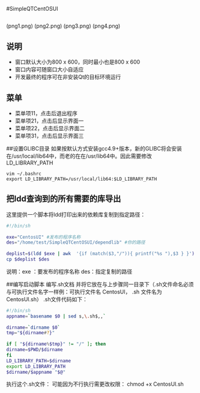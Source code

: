 #SimpleQTCentOSUI
## 
(png1.png)
(png2.png)
(png3.png)
(png4.png)

## 说明
- 窗口默认大小为800 x 600，同时最小也是800 x 600
- 窗口内容可随窗口大小自适应
- 开发最终的程序可在非安装Qt的目标环境运行

## 菜单
       
- 菜单项11，点击后退出程序
- 菜单项21，点击后显示界面一
- 菜单项22，点击后显示界面二
- 菜单项31，点击后显示界面三




##设置GLIBC目录
如果按默认方式安装gcc4.9+版本，新的GLIBC将会安装在/usr/local/lib64中，而老的在在/usr/lib64中。因此需要修改LD_LIBRARY_PATH  
```
vim ~/.bashrc
export LD_LIBRARY_PATH=/usr/local/lib64:$LD_LIBRARY_PATH
```
## 把ldd查询到的所有需要的库导出
这里提供一个脚本将ldd打印出来的依赖库复制到指定路径：
```sh
#!/bin/sh  
  
exe="CentosUI" #发布的程序名称  
des="/home/test/SimpleQTCentOSUI/dependlib" #你的路径  
  
deplist=$(ldd $exe | awk  '{if (match($3,"/")){ printf("%s "),$3 } }')  
cp $deplist $des  
```
说明：exe ：要发布的程序名称 des：指定复制的路径 

##编写启动脚本
编写.sh文档 并将它放在与上步骤同一目录下（.sh文件命名必须与可执行文件名字一样例：可执行文件名 CentosUI， .sh 文件名为 CentosUI.sh）
.sh文件代码如下：

```sh
#!/bin/sh  
appname=`basename $0 | sed s,\.sh$,,`  
  
dirname=`dirname $0`  
tmp="${dirname#?}"  
  
if [ "${dirname%$tmp}" != "/" ]; then  
dirname=$PWD/$dirname  
fi  
LD_LIBRARY_PATH=$dirname  
export LD_LIBRARY_PATH  
$dirname/$appname "$@"  
```
执行这个.sh文件：
可能因为不行执行需更改权限：
chmod +x CentosUI.sh

